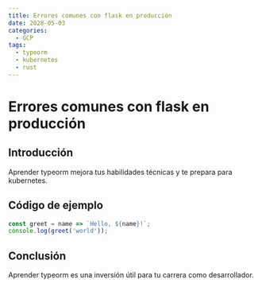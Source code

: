 ```yaml
---
title: Errores comunes con flask en producción
date: 2028-05-03
categories:
  - GCP
tags:
  - typeorm
  - kubernetes
  - rust
---
```


# Errores comunes con flask en producción

## Introducción

Aprender typeorm mejora tus habilidades técnicas y te prepara para kubernetes.

## Código de ejemplo

```javascript
const greet = name => `Hello, ${name}!`;
console.log(greet('world'));
```

## Conclusión

Aprender typeorm es una inversión útil para tu carrera como desarrollador.